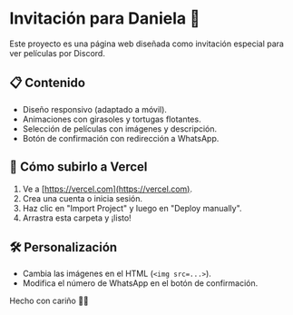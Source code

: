 # Invitación para Daniela 🌻

Este proyecto es una página web diseñada como invitación especial para ver películas por Discord.

## 📋 Contenido
- Diseño responsivo (adaptado a móvil).
- Animaciones con girasoles y tortugas flotantes.
- Selección de películas con imágenes y descripción.
- Botón de confirmación con redirección a WhatsApp.

## 🚀 Cómo subirlo a Vercel
1. Ve a [https://vercel.com](https://vercel.com).
2. Crea una cuenta o inicia sesión.
3. Haz clic en "Import Project" y luego en "Deploy manually".
4. Arrastra esta carpeta y ¡listo!

## 🛠 Personalización
- Cambia las imágenes en el HTML (`<img src=...>`).
- Modifica el número de WhatsApp en el botón de confirmación.

Hecho con cariño 💛🐢
